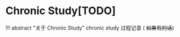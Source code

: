 
# Chronic Study[TODO]

<div id="progress-container">
  <div id="progress-bar"></div>
</div>

!!! abstract "关于 Chronic Study"
    chronic study 过程记录 ( ~~如果有的话~~)

  

